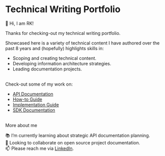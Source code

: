 # Technical Writing Portfolio

👋 Hi, I am RK!

Thanks for checking-out my technical writing portfolio.

Showcased here is a variety of technical content I have authored over the past 8 years and (hopefully) highlights skills in:

- Scoping and creating technical content.
- Developing information architecture strategies.
- Leading documentation projects.

</br>
Check-out some of my work on:

- [API Documentation](https://github.com/rkmanga/Technical-Writing-Portfolio/blob/main/01.%20API%20Documentation/README.md)
- [How-to Guide](https://github.com/rkmanga/Technical-Writing-Portfolio/blob/main/02.%20How-to%20Guide/README.md)
- [Implementation Guide](https://github.com/rkmanga/Technical-Writing-Portfolio/blob/main/03.%20Implementation%20Guide/README.md)
- [SDK Documentation](https://github.com/rkmanga/Technical-Writing-Portfolio/tree/main/04.%20SDK%20Documentation)

</br>
More about me

📚 I’m currently learning about strategic API documentation planning.</br>
👥 Looking to collaborate on open source project documentation.</br>
📫 Please reach me via [LinkedIn](http://linkedin.com/in/rkman).
